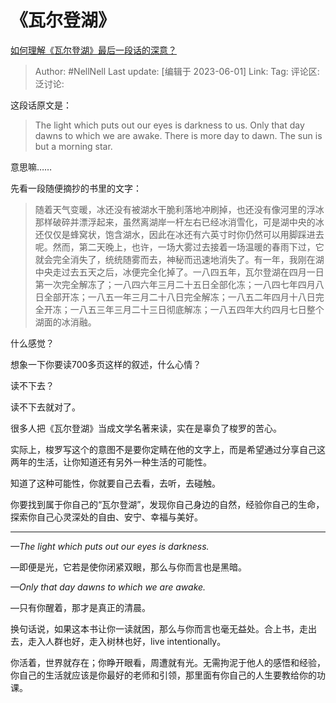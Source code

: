 # 《瓦尔登湖》
[如何理解《瓦尔登湖》最后一段话的深意？](https://www.zhihu.com/question/24966659/answer/3054140030)

> Author: #NellNell
> Last update: [编辑于 2023-06-01]
> Link:
> Tag:
> 评论区:
> 泛讨论:

这段话原文是：

> The light which puts out our eyes is darkness to us. Only that day dawns to which we are awake. There is more day to dawn. The sun is but a morning star.

意思嘛……

先看一段随便摘抄的书里的文字：

> 随着天气变暖，冰还没有被湖水干脆利落地冲刷掉，也还没有像河里的浮冰那样破碎并漂浮起来，虽然离湖岸一杆左右已经冰消雪化，可是湖中央的冰还仅仅是蜂窝状，饱含湖水，因此在冰还有六英寸时你仍然可以用脚踩进去呢。然而，第二天晚上，也许，一场大雾过去接着一场温暖的春雨下过，它就会完全消失了，统统随雾而去，神秘而迅速地消失了。有一年，我刚在湖中央走过去五天之后，冰便完全化掉了。一八四五年，瓦尔登湖在四月一日第一次完全解冻了；一八四六年三月二十五日全部化冻；一八四七年四月八日全部开冻；一八五一年三月二十八日完全解冻；一八五二年四月十八日完全开冻；一八五三年三月二十三日彻底解冻；一八五四年大约四月七日整个湖面的冰消融。

什么感觉？

想象一下你要读700多页这样的叙述，什么心情？

读不下去？

读不下去就对了。

很多人把《瓦尔登湖》当成文学名著来读，实在是辜负了梭罗的苦心。

实际上，梭罗写这个的意图不是要你定睛在他的文字上，而是希望通过分享自己这两年的生活，让你知道还有另外一种生活的可能性。

知道了这种可能性，你就要自己去看，去听，去碰触。

你要找到属于你自己的“瓦尔登湖”，发现你自己身边的自然，经验你自己的生命，探索你自己心灵深处的自由、安宁、幸福与美好。

--------------------

*—The light which puts out our eyes is darkness.*

—即便是光，它若是使你闭紧双眼，那么与你而言也是黑暗。

*—Only that day dawns to which we are awake.*

—只有你醒着，那才是真正的清晨。

换句话说，如果这本书让你一读就困，那么与你而言也毫无益处。合上书，走出去，走入人群也好，走入树林也好，live intentionally。

你活着，世界就存在；你睁开眼看，周遭就有光。无需拘泥于他人的感悟和经验，你自己的生活就应该是你最好的老师和引领，那里面有你自己的人生要教给你的功课。
